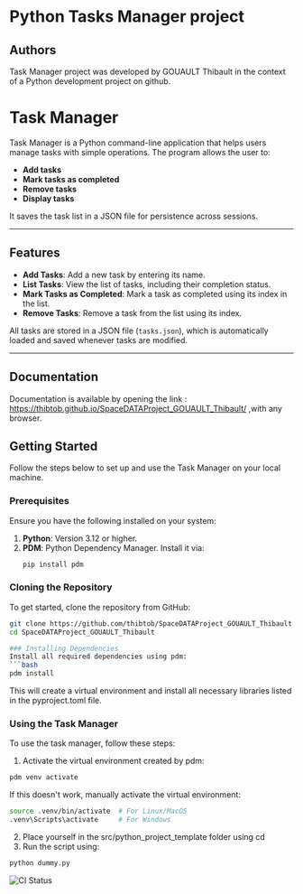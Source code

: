 # Python Tasks Manager project

## Authors

Task Manager project was developed by GOUAULT Thibault in the context of a Python development project on github.

# Task Manager

Task Manager is a Python command-line application that helps users manage tasks with simple operations. The program allows the user to:

- **Add tasks**
- **Mark tasks as completed**
- **Remove tasks**
- **Display tasks**

It saves the task list in a JSON file for persistence across sessions.

---

## Features

- **Add Tasks**: Add a new task by entering its name.
- **List Tasks**: View the list of tasks, including their completion status.
- **Mark Tasks as Completed**: Mark a task as completed using its index in the list.
- **Remove Tasks**: Remove a task from the list using its index.
  
All tasks are stored in a JSON file (`tasks.json`), which is automatically loaded and saved whenever tasks are modified.

---

## Documentation

Documentation is available by opening the link : https://thibtob.github.io/SpaceDATAProject_GOUAULT_Thibault/ ,with any browser.

## Getting Started

Follow the steps below to set up and use the Task Manager on your local machine.

### Prerequisites

Ensure you have the following installed on your system:

1. **Python**: Version 3.12 or higher.
2. **PDM**: Python Dependency Manager. Install it via:
   ```bash
   pip install pdm


### Cloning the Repository

To get started, clone the repository from GitHub:
```bash
git clone https://github.com/thibtob/SpaceDATAProject_GOUAULT_Thibault.git
cd SpaceDATAProject_GOUAULT_Thibault

### Installing Dependencies
Install all required dependencies using pdm:
```bash
pdm install
```
This will create a virtual environment and install all necessary libraries listed in the pyproject.toml file.

### Using the Task Manager
To use the task manager, follow these steps:

1. Activate the virtual environment created by pdm:
```bash
pdm venv activate
```
If this doesn't work, manually activate the virtual environment:
```bash
source .venv/bin/activate  # For Linux/MacOS
.venv\Scripts\activate     # For Windows
```
2. Place yourself in the src/python_project_template folder using cd
3. Run the script using:
```bash
python dummy.py
```

![CI Status](https://github.com/thibtob/SpaceDATAProject_GOUAULT_Thibault/actions/workflows/ci.yml/badge.svg)
